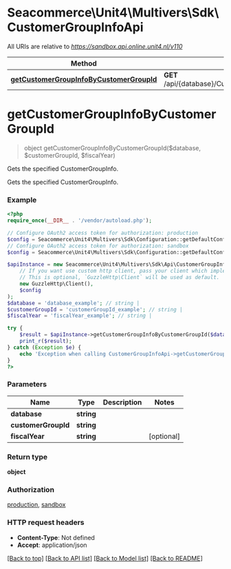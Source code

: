 # Seacommerce\Unit4\Multivers\Sdk\CustomerGroupInfoApi

All URIs are relative to *https://sandbox.api.online.unit4.nl/v110*

Method | HTTP request | Description
------------- | ------------- | -------------
[**getCustomerGroupInfoByCustomerGroupId**](CustomerGroupInfoApi.md#getCustomerGroupInfoByCustomerGroupId) | **GET** /api/{database}/CustomerGroupInfo/{customerGroupId} | Gets the specified CustomerGroupInfo.


# **getCustomerGroupInfoByCustomerGroupId**
> object getCustomerGroupInfoByCustomerGroupId($database, $customerGroupId, $fiscalYear)

Gets the specified CustomerGroupInfo.

Gets the specified CustomerGroupInfo.

### Example
```php
<?php
require_once(__DIR__ . '/vendor/autoload.php');

// Configure OAuth2 access token for authorization: production
$config = Seacommerce\Unit4\Multivers\Sdk\Configuration::getDefaultConfiguration()->setAccessToken('YOUR_ACCESS_TOKEN');
// Configure OAuth2 access token for authorization: sandbox
$config = Seacommerce\Unit4\Multivers\Sdk\Configuration::getDefaultConfiguration()->setAccessToken('YOUR_ACCESS_TOKEN');

$apiInstance = new Seacommerce\Unit4\Multivers\Sdk\Api\CustomerGroupInfoApi(
    // If you want use custom http client, pass your client which implements `GuzzleHttp\ClientInterface`.
    // This is optional, `GuzzleHttp\Client` will be used as default.
    new GuzzleHttp\Client(),
    $config
);
$database = 'database_example'; // string | 
$customerGroupId = 'customerGroupId_example'; // string | 
$fiscalYear = 'fiscalYear_example'; // string | 

try {
    $result = $apiInstance->getCustomerGroupInfoByCustomerGroupId($database, $customerGroupId, $fiscalYear);
    print_r($result);
} catch (Exception $e) {
    echo 'Exception when calling CustomerGroupInfoApi->getCustomerGroupInfoByCustomerGroupId: ', $e->getMessage(), PHP_EOL;
}
?>
```

### Parameters

Name | Type | Description  | Notes
------------- | ------------- | ------------- | -------------
 **database** | **string**|  |
 **customerGroupId** | **string**|  |
 **fiscalYear** | **string**|  | [optional]

### Return type

**object**

### Authorization

[production](../../README.md#production), [sandbox](../../README.md#sandbox)

### HTTP request headers

 - **Content-Type**: Not defined
 - **Accept**: application/json

[[Back to top]](#) [[Back to API list]](../../README.md#documentation-for-api-endpoints) [[Back to Model list]](../../README.md#documentation-for-models) [[Back to README]](../../README.md)

